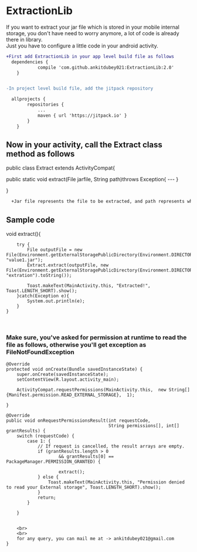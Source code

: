 # ExtractionLib
If you want to extract your jar file which is stored in your mobile internal storage, you don't have need to worry anymore, a lot of code is already there in library.
<br>Just you have to configure a little code in your android activity.

```diff
+First add ExtractionLib in your app level build file as follows 
  dependencies {
	        compile 'com.github.ankitdubey021:ExtractionLib:2.0'
	}


-In project level build file, add the jitpack repository

  allprojects {
		repositories {
			...
			maven { url 'https://jitpack.io' }
		}
	}
```

<h2>
Now in your activity, call the Extract class method as follows
</h2>

public class Extract extends ActivityCompat{
   
   public static void extract(File jarfile, String path)throws Exception{
     ---
   }
   
}
```diff
  +Jar file represents the file to be extracted, and path represents where to be extracted

```

<h2>Sample code </h2>
    void extract(){
    
        try {
            File outputFile = new File(Environment.getExternalStoragePublicDirectory(Environment.DIRECTORY_DOCUMENTS), "value1.jar");
            Extract.extract(outputFile, new File(Environment.getExternalStoragePublicDirectory(Environment.DIRECTORY_DOCUMENTS), "extration").toString());

            Toast.makeText(MainActivity.this, "Extracted!", Toast.LENGTH_SHORT).show();
        }catch(Exception e){
            System.out.println(e);
        }
    }


<br>
<h3>Make sure, you've asked for permission at runtime to read the file as follows, otherwise you'll get exception as FileNotFoundException</h3>

    @Override
    protected void onCreate(Bundle savedInstanceState) {
        super.onCreate(savedInstanceState);
        setContentView(R.layout.activity_main);

        ActivityCompat.requestPermissions(MainActivity.this,  new String[]{Manifest.permission.READ_EXTERNAL_STORAGE},  1);

    }
    
    @Override
    public void onRequestPermissionsResult(int requestCode,
                                           String permissions[], int[] grantResults) {
        switch (requestCode) {
            case 1: {
                // If request is cancelled, the result arrays are empty.
                if (grantResults.length > 0
                        && grantResults[0] == PackageManager.PERMISSION_GRANTED) {

                        extract();
                } else {
                    Toast.makeText(MainActivity.this, "Permission denied to read your External storage", Toast.LENGTH_SHORT).show();
                }
                return;
            }

        }
        
        
        <br>
        <br>
        for any query, you can mail me at -> ankitdubey021@gmail.com
    }
